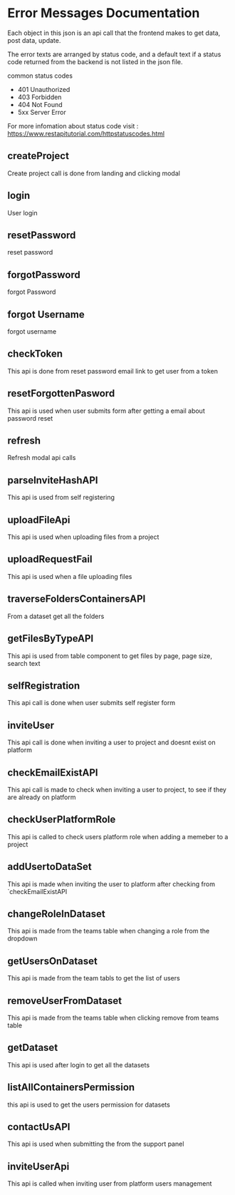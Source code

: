 # Error Messages Documentation

Each object in this json is an api call that the frontend makes to get data, post data, update.

The error texts are arranged by status code, and a default text if a status code returned from the backend is not listed in the json file.

common status codes

- 401 Unauthorized
- 403 Forbidden
- 404 Not Found
- 5xx Server Error

For more infomation about status code visit : https://www.restapitutorial.com/httpstatuscodes.html

## createProject

Create project call is done from landing and clicking modal

## login

User login

## resetPassword

reset password

## forgotPassword

forgot Password

## forgot Username

forgot username

## checkToken

This api is done from reset password email link to get user from a token

## resetForgottenPasword

This api is used when user submits form after getting a email about password reset

## refresh

Refresh modal api calls

## parseInviteHashAPI

This api is used from self registering

## uploadFileApi

This api is used when uploading files from a project

## uploadRequestFail

This api is used when a file uploading files

## traverseFoldersContainersAPI

From a dataset get all the folders

## getFilesByTypeAPI

This api is used from table component to get files by page, page size, search text

## selfRegistration

This api call is done when user submits self register form

## inviteUser

This api call is done when inviting a user to project and doesnt exist on platform

## checkEmailExistAPI

This api call is made to check when inviting a user to project, to see if they are already on platform

## checkUserPlatformRole

This api is called to check users platform role when adding a memeber to a project

## addUsertoDataSet

This api is made when inviting the user to platform after checking from `checkEmailExistAPI

## changeRoleInDataset

This api is made from the teams table when changing a role from the dropdown

## getUsersOnDataset

This api is made from the team tabls to get the list of users

## removeUserFromDataset

This api is made from the teams table when clicking remove from teams table

## getDataset

This api is used after login to get all the datasets

## listAllContainersPermission

this api is used to get the users permission for datasets

## contactUsAPI

This api is used when submitting the from the support panel

## inviteUserApi

This api is called when inviting user from platform users management
